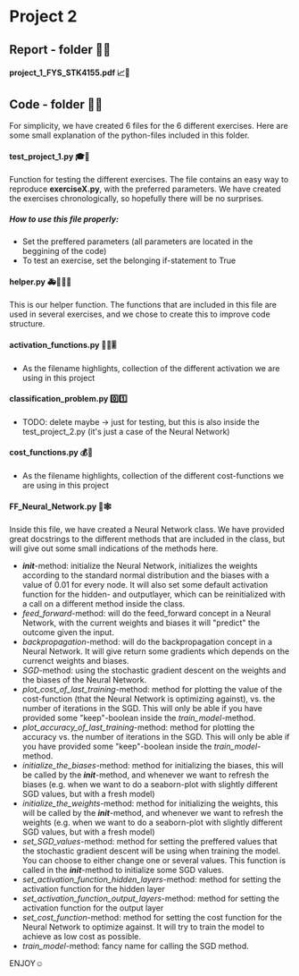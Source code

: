 # Project 2

## Report - folder 📒📖

#### project_1_FYS_STK4155.pdf 📈📝

## Code - folder 🔐💬
For simplicity, we have created 6 files for the 6 different exercises. Here are some small explanation of the python-files included in this folder.

#### test_project_1.py 🎓🧪
Function for testing the different exercises. The file contains an easy way to reproduce **exerciseX.py**, with the preferred parameters. We have created the exercises chronologically, so hopefully there will be no surprises. 

##### *How to use this file properly:*
- Set the preffered parameters (all parameters are located in the beggining of the code)
- To test an exercise, set the belonging if-statement to True

#### helper.py 🚑👮🏼‍♂️
This is our helper function. The functions that are included in this file are used in several exercises, and we chose to create this to improve code structure.

#### activation_functions.py 🤼‍♂️🎚
- As the filename highlights, collection of the different activation we are using in this project 

#### classification_problem.py 0️⃣1️⃣
- TODO: delete maybe -> just for testing, but this is also inside the test_project_2.py (it's just a case of the Neural Network)

#### cost_functions.py 💰💸
- As the filename highlights, collection of the different cost-functions we are using in this project

#### FF_Neural_Network.py 🔗🕸
Inside this file, we have created a Neural Network class. We have provided great docstrings to the different methods that are included in the class, but will give out some small indications of the methods here.

- *__init__*-method: initialize the Neural Network, initializes the weights according to the standard normal distribution and the biases with a value of 0.01 for every node. It will also set some default activation function for the hidden- and outputlayer, which can be reinitialized with a call on a different method inside the class. 
- *feed_forward*-method: will do the feed_forward concept in a Neural Network, with the current weights and biases it will "predict" the outcome given the input.
- *backpropagation*-method: will do the backpropagation concept in a Neural Network. It will give return some gradients which depends on the currenct weights and biases. 
- *SGD*-method: using the stochastic gradient descent on the weights and the biases of the Neural Network. 
- *plot_cost_of_last_training*-method: method for plotting the value of the cost-function (that the Neural Network is optimizing against), vs. the number of iterations in the SGD. This will only be able if you have provided some "keep"-boolean inside the *train_model*-method.
- *plot_accuracy_of_last_training*-method: method for plotting the accuracy vs. the number of iterations in the SGD. This will only be able if you have provided some "keep"-boolean inside the *train_model*-method.
- *initialize_the_biases*-method: method for initializing the biases, this will be called by the *__init__*-method, and whenever we want to refresh the biases (e.g. when we want to do a seaborn-plot with slightly different SGD values, but with a fresh model)
- *initialize_the_weights*-method: method for initializing the weights, this will be called by the *__init__*-method, and whenever we want to refresh the weights (e.g. when we want to do a seaborn-plot with slightly different SGD values, but with a fresh model)
- *set_SGD_values*-method: method for setting the preffered values that the stochastic gradient descent will be using when training the model. You can choose to either change one or several values. This function is called in the *__init__*-method to initialize some SGD values.
- *set_activation_function_hidden_layers*-method: method for setting the activation function for the hidden layer
- *set_activation_function_output_layers*-method: method for setting the activation function for the output layer
- *set_cost_function*-method: method for setting the cost function for the Neural Network to optimize against. It will try to train the model to achieve as low cost as possible.
- *train_model*-method: fancy name for calling the SGD method. 








ENJOY☺️





